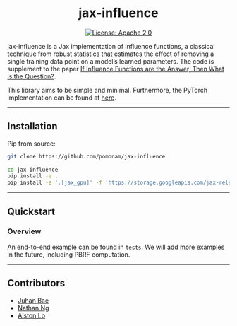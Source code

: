 <div align="center">    

# jax-influence

[![License: Apache 2.0](https://img.shields.io/badge/License-Apache_2.0-blue.svg)](LICENSE.txt)

</div>

jax-influence is a Jax implementation of influence functions, a classical
technique from robust statistics that estimates the effect of removing a single training data point on a model’s
learned parameters. The code is supplement to the paper [If Influence Functions are the Answer, Then What is the Question?](https://arxiv.org/abs/2209.05364).

This library aims to be simple and minimal. Furthermore, the PyTorch implementation can be found at [here](https://github.com/alstonlo/torch-influence).

______________________________________________________________________

## Installation

Pip from source:

```bash
git clone https://github.com/pomonam/jax-influence
 
cd jax-influence
pip install -e .   
pip install -e '.[jax_gpu]' -f 'https://storage.googleapis.com/jax-releases/jax_cuda_releases.html' # Replace `jax_gpu` with `jax_cpu` if you wish to install the CPU version.
 ```

______________________________________________________________________

## Quickstart

### Overview

An end-to-end example can be found in `tests`. We will add more examples in the future, including PBRF computation.

______________________________________________________________________

## Contributors

- [Juhan Bae](https://www.juhanbae.com/)
- [Nathan Ng](https://scholar.google.com/citations?user=psuwztYAAAAJ&hl=en)
- [Alston Lo](https://github.com/alstonlo)
